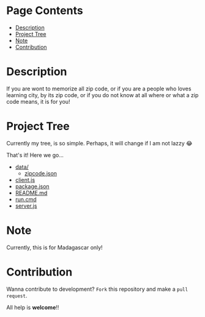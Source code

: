 # Page Contents

* [Description](#description)
* [Project Tree](#project-tree)
* [Note](#note)
* [Contribution](#contribution)

# Description

If you are wont to memorize all zip code, or if you are a people who loves learning city, by its zip code,
or if you do not know at all where or what a zip code means, it is for you!

# Project Tree

Currently my tree, is so simple. Perhaps, it will change if I am not lazzy 😂

That's it! Here we go...

* [data/](.\data)
  * [zipcode.json](.\data\zipcode.json)
* [client.js](.\client.js)
* [package.json](.\package.json)
* [README.md](.\README.md)
* [run.cmd](.\run.cmd)
* [server.js](.\server.js)

# Note
Currently, this is for Madagascar only!

# Contribution
Wanna contribute to development?
`Fork` this repository and make a `pull request`.

All help is **welcome**!!
